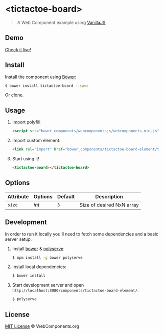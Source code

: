 # &lt;tictactoe-board&gt;

> A Web Component example using [VanillaJS](http://vanilla-js.com/).

## Demo

[Check it live!](https://www.mynameismidori.com/tictactoe)

## Install

Install the component using [Bower](http://bower.io/):

```sh
$ bower install tictactoe-board --save
```

Or [clone](https://github.com/midorikocak/tictactoe/tictactoe-board).

## Usage

1. Import polyfill:

    ```html
    <script src="bower_components/webcomponentsjs/webcomponents.min.js"></script>
    ```

2. Import custom element:

    ```html
    <link rel="import" href="bower_components/tictactoe-board-element/tictactoe-board.html">
    ```

3. Start using it!

    ```html
    <tictactoe-board></tictactoe-board>
    ```

## Options

Attribute  | Options                   | Default             | Description
---        | ---                       | ---                 | ---
`size`      | *int*                  | `3`             | Size of desired NxN array

## Development

In order to run it locally you'll need to fetch some dependencies and a basic server setup.

1. Install [bower](http://bower.io/) & [polyserve](https://npmjs.com/polyserve):

    ```sh
    $ npm install -g bower polyserve
    ```

2. Install local dependencies:

    ```sh
    $ bower install
    ```

3. Start development server and open `http://localhost:8080/components/tictactoe-board-element/`.

    ```sh
    $ polyserve
    ```

## License

[MIT License](http://webcomponentsorg.mit-license.org/) © WebComponents.org
